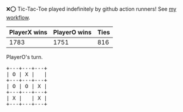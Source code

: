 :x::o: Tic-Tac-Toe played indefinitely by github action runners! See [my workflow](.github/workflows/play.yaml).

|PlayerX wins|PlayerO wins|Ties|
|-|-|-|
|1783|1751|816|

PlayerO's turn.

<pre>
+---+---+---+
| O | X |   |
+---+---+---+
| O | O | X |
+---+---+---+
| X |   | X |
+---+---+---+
</pre>